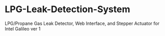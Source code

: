LPG-Leak-Detection-System
=========================

LPG/Propane Gas Leak Detector, Web Interface, and Stepper Actuator for Intel Galileo ver 1
